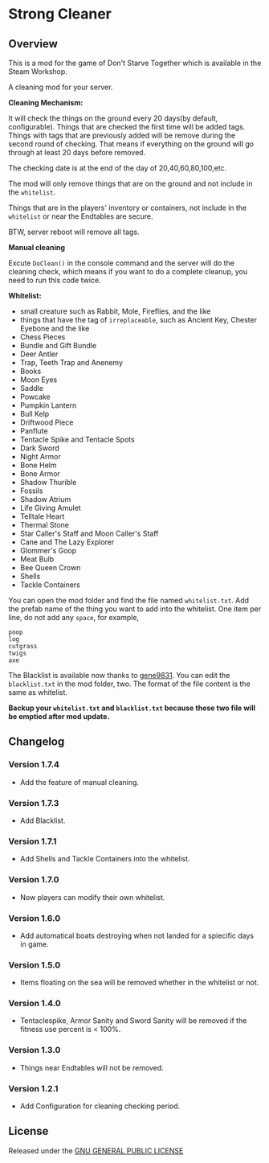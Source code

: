 # Strong Cleaner

## Overview

This is a mod for the game of Don't Starve Together which is available in the Steam Workshop. 

A cleaning mod for your server.

**Cleaning Mechanism:**

It will check the things on the ground every 20 days(by default, configurable). Things that are checked the first time will be added tags. Things with tags that are previously added will be remove during the second round of checking. That means if everything on the ground will go through at least 20 days before removed.

The checking date is at the end of the day of 20,40,60,80,100,etc.

The mod will only remove things that are on the ground and not include in the `whitelist`.

Things that are in the players' inventory or containers, not include in the `whitelist` or near the Endtables are secure.

BTW, server reboot will remove all tags.

**Manual cleaning**

Excute `DoClean()` in the console command and the server will do the cleaning check, which means if you want to do a complete cleanup, you need to run this code twice.

**Whitelist:**

- small creature such as Rabbit, Mole, Fireflies, and the like
- things that have the tag of `irreplaceable`, such as Ancient Key, Chester Eyebone and the like
- Chess Pieces
- Bundle and Gift Bundle
- Deer Antler
- Trap, Teeth Trap and Anenemy
- Books
- Moon Eyes
- Saddle
- Powcake
- Pumpkin Lantern
- Bull Kelp
- Driftwood Piece
- Panflute
- Tentacle Spike and Tentacle Spots
- Dark Sword
- Night Armor
- Bone Helm
- Bone Armor
- Shadow Thurible
- Fossils
- Shadow Atrium
- Life Giving Amulet
- Telltale Heart
- Thermal Stone
- Star Caller's Staff and Moon Caller's Staff
- Cane and The Lazy Explorer
- Glommer's Goop
- Meat Bulb
- Bee Queen Crown
- Shells
- Tackle Containers

You can open the mod folder and find the file named `whitelist.txt`. Add the prefab name of the thing you want to add into the whitelist. One item per line, do not add any `space`, for example,

```
poop
log
cutgrass
twigs
axe
```

The Blacklist is available now thanks to [gene9831](https://github.com/gene9831). You can edit the `blacklist.txt` in the mod folder, two. The format of the file content is the same as whitelist.

**Backup your `whitelist.txt` and `blacklist.txt` because these two file will be emptied after mod update.**

## Changelog

### Version 1.7.4

- Add the feature of manual cleaning.

### Version 1.7.3

- Add Blacklist.

### Version 1.7.1

- Add Shells and Tackle Containers into the whitelist.

### Version 1.7.0

- Now players can modify their own whitelist.

### Version 1.6.0

- Add automatical boats destroying when not landed for a spiecific days in game.

### Version 1.5.0

- Items floating on the sea will be removed whether in the whitelist or not.

### Version 1.4.0

- Tentaclespike, Armor Sanity and Sword Sanity will be removed if the fitness use percent is < 100%.

### Version 1.3.0

- Things near Endtables will not be removed.

### Version 1.2.1

- Add Configuration for cleaning checking period.

## License

Released under the [GNU GENERAL PUBLIC LICENSE](https://www.gnu.org/licenses/gpl-3.0.en.html)